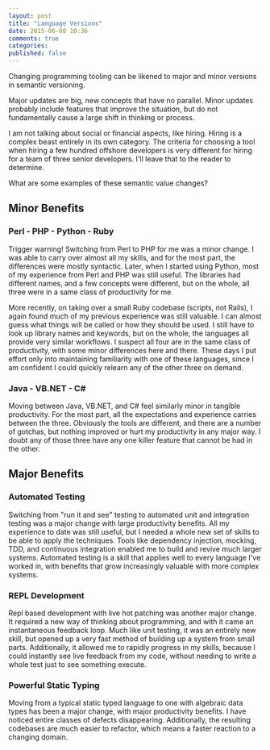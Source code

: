 ```yaml
---
layout: post
title: "Language Versions"
date: 2015-06-08 10:36
comments: true
categories: 
published: false
---
```


Changing programming tooling can be likened to major and minor versions in
semantic versioning.

Major updates are big, new concepts that have no parallel. Minor updates
probably include features that improve the situation, but do not fundamentally
cause a large shift in thinking or process.

I am not talking about social or financial aspects, like hiring. Hiring is a
complex beast entirely in its own category. The criteria for choosing a tool
when hiring a few hundred offshore developers is very different for hiring for a
team of three senior developers. I'll leave that to the reader to determine.

What are some examples of these semantic value changes?

## Minor Benefits

### Perl - PHP - Python - Ruby

Trigger warning! Switching from Perl to PHP for me was a minor change. I was
able to carry over almost all my skills, and for the most part, the differences
were mostly syntactic. Later, when I started using Python, most of my experience
from Perl and PHP was still useful. The libraries had different names, and a few
concepts were different, but on the whole, all three were in a same class of
productivity for me.

More recently, on taking over a small Ruby codebase (scripts, not Rails), I again
found much of my previous experience was still valuable. I can almost guess what
things will be called or how they should be used. I still have to look up
library names and keywords, but on the whole, the languages all provide very
similar workflows. I suspect all four are in the same class of productivity,
with some minor differences here and there. These days I put effort only into
maintaining familiarity with one of these languages, since I am confident I
could quickly relearn any of the other three on demand.

### Java - VB.NET - C#

Moving between Java, VB.NET, and C# feel similarly minor in tangible
productivity. For the most part, all the expectations and experience
carries between the three. Obviously the tools are different, and there are a
number of gotchas, but nothing improved or hurt my productivity in any major
way. I doubt any of those three have any one killer feature that cannot be had
in the other. 

## Major Benefits

### Automated Testing

Switching from "run it and see" testing to automated unit and integration
testing was a major change with large productivity benefits. All my experience
to date was still useful, but I needed a whole new set of skills to be able to
apply the techniques. Tools like dependency injection, mocking, TDD, and
continuous integration enabled me to build and revive much larger
systems. Automated testing is a skill that applies well to every language I've
worked in, with benefits that grow increasingly valuable with more complex
systems.

### REPL Development

Repl based development with live hot patching was another major change. It
required a new way of thinking about programming, and with it came an
instantaneous feedback loop. Much like unit testing, it was an entirely new
skill, but opened up a very fast method of building up a system from small
parts. Additionally, it allowed me to rapidly progress in my skills, because I
could instantly see live feedback from my code, without needing to write a whole
test just to see something execute.

### Powerful Static Typing

Moving from a typical static typed language to one with algebraic data types has
been a major change, with major productivity benefits. I have noticed entire
classes of defects disappearing. Additionally, the resulting codebases are much
easier to refactor, which means a faster reaction to a changing domain.

